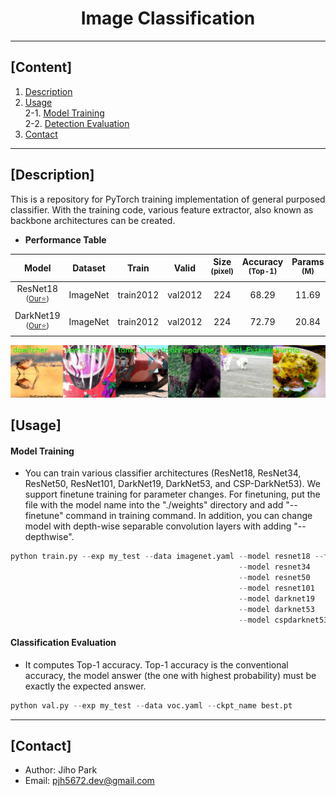 # <div align="center">Image Classification</div>

---

## [Content]
1. [Description](#description)   
2. [Usage](#usage)  
2-1. [Model Training](#model-training)  
2-2. [Detection Evaluation](#detection-evaluation)  
3. [Contact](#contact)   

---

## [Description]

This is a repository for PyTorch training implementation of general purposed classifier. With the training code, various feature extractor, also known as backbone architectures can be created.   


 - **Performance Table**

| Model | Dataset | Train | Valid | Size<br><sup>(pixel) | Accuracy<br><sup>(Top-1) | Params<br><sup>(M) | FLOPs<br><sup>(B) |
| :---: | :---: | :---: | :---: | :---: | :---: | :---: | :---: |
| ResNet18<br><sup>(<u>Our:star:</u>)</br> | ImageNet | train2012 | val2012 | 224 | 68.29 | 11.69 | 3.65 |
| DarkNet19<br><sup>(<u>Our:star:</u>)</br> | ImageNet | train2012 | val2012 | 224 | 72.79 | 20.84 | 5.62 |


![result](./asset/data.jpg)



## [Usage]


#### Model Training 

 - You can train various classifier architectures (ResNet18, ResNet34, ResNet50, ResNet101, DarkNet19, DarkNet53, and CSP-DarkNet53). We support finetune training for parameter changes. For finetuning, put the file with the model name into the "./weights" directory and add "--finetune" command in training command. In addition, you can change model with depth-wise separable convolution layers with adding "--depthwise".

```python
python train.py --exp my_test --data imagenet.yaml --model resnet18 --finetune (optional) --depthwise (optional)
                                                   --model resnet34
                                                   --model resnet50
                                                   --model resnet101
                                                   --model darknet19
                                                   --model darknet53
                                                   --model cspdarknet53 --width_multiple 1.0 --depth_multiple 1.0
```


#### Classification Evaluation

 - It computes Top-1 accuracy. Top-1 accuracy is the conventional accuracy, the model answer (the one with highest probability) must be exactly the expected answer. 

```python
python val.py --exp my_test --data voc.yaml --ckpt_name best.pt
```


---
## [Contact]
- Author: Jiho Park  
- Email: pjh5672.dev@gmail.com  